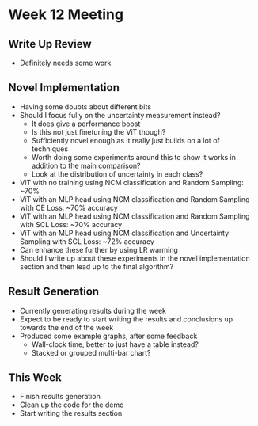 # Week 12 Meeting
## Write Up Review
- Definitely needs some work

## Novel Implementation
- Having some doubts about different bits
- Should I focus fully on the uncertainty measurement instead?
    - It does give a performance boost 
    - Is this not just finetuning the ViT though?
    - Sufficiently novel enough as it really just builds on a lot of techniques
    - Worth doing some experiments around this to show it works in addition to the main comparison?
    - Look at the distribution of uncertainty in each class?
- ViT with no training using NCM classification and Random Sampling: ~70%
- ViT with an MLP head using NCM classification and Random Sampling with CE Loss: ~70% accuracy
- ViT with an MLP head using NCM classification and Random Sampling with SCL Loss: ~70% accuracy
- ViT with an MLP head using NCM classification and Uncertainty Sampling with SCL Loss: ~72% accuracy
- Can enhance these further by using LR warming 
- Should I write up about these experiments in the novel implementation section and then lead up to the final algorithm?

## Result Generation
- Currently generating results during the week
- Expect to be ready to start writing the results and conclusions up towards the end of the week
- Produced some example graphs, after some feedback
    - Wall-clock time, better to just have a table instead?
    - Stacked or grouped multi-bar chart?
    
## This Week
- Finish results generation
- Clean up the code for the demo
- Start writing the results section
